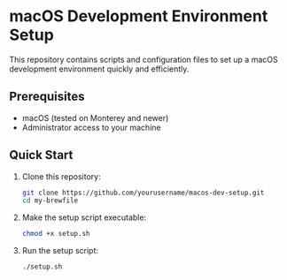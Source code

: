 # macOS Development Environment Setup

This repository contains scripts and configuration files to set up a macOS development environment quickly and efficiently.

## Prerequisites

- macOS (tested on Monterey and newer)
- Administrator access to your machine

## Quick Start

1. Clone this repository:
   ```bash
   git clone https://github.com/yourusername/macos-dev-setup.git
   cd my-brewfile
   ```

2. Make the setup script executable:
   ```bash
   chmod +x setup.sh
   ```

3. Run the setup script:
   ```bash
   ./setup.sh
   ```


